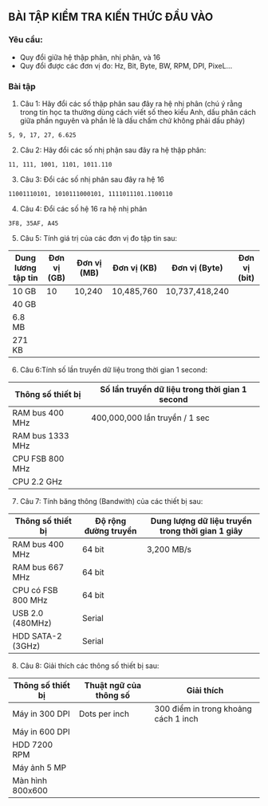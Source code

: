 ## BÀI TẬP KIỂM TRA KIẾN THỨC ĐẦU VÀO

### Yêu cầu:

- Quy đổi giữa hệ thập phân, nhị phân, và 16
- Quy đổi được các đơn vị đo: Hz, Bit, Byte, BW, RPM, DPI, PixeL...

### Bài tập

1. Câu 1: Hãy đổi các số thập phân sau đây ra hệ nhị phân (chú ý rằng trong
tin học ta thường dùng cách viết số theo kiểu Anh, dấu phân cách giữa
phần nguyên và phần lẻ là dấu chấm chứ không phải dấu phảy)

`5, 9, 17, 27, 6.625`

2. Câu 2: Hãy đổi các số nhị phận sau đây ra hệ thập phân:

`11, 111, 1001, 1101, 1011.110`

3. Câu 3: Đổi các số nhị phân sau đây ra hệ 16

`11001110101, 1010111000101, 1111011101.1100110`

4. Câu 4: Đổi các số hệ 16 ra hệ nhị phân

`3F8, 35AF, A45`

5. Câu 5: Tính giá trị của các đơn vị đo tập tin sau:

| Dung lương tập tin | Đơn vị (GB) | Đơn vị (MB) | Đơn vị (KB) | Đơn vị (Byte)  | Đơn vị (bit)|
|--------------------|-------------|-------------|-------------|----------------|-------------|
| 10 GB  | 10  |   10,240| 10,485,760  | 10,737,418,240 ||
| 40 GB  | | | | | |
| 6.8 MB | | | | | |
| 271 KB | | | | | |

6. Câu 6:Tính số lần truyển dữ liệu trong thời gian 1 second:

Thông số thiết bị | Số lần truyền dữ liệu trong thời gian 1 second |
------------------|------------------------------------------------|
RAM bus 400 MHz   |  400,000,000 lần truyền / 1 sec |
RAM bus 1333 MHz  | |
CPU FSB 800 MHz   | |
CPU 2.2 GHz   | |

7. Câu 7: Tính băng thông (Bandwith) của các thiết bị sau:

Thông số thiết bị  |  Độ rộng đường truyền |  Dung lượng dữ liệu truyền trong thời gian 1 giây
---|---|---
RAM bus 400 MHz|   64 bit  |   3,200 MB/s
RAM bus 667 MHz|  64 bit   |  
CPU có FSB 800 MHz |  64 bit   |  
USB 2.0 (480MHz)   |  Serial   |  
HDD SATA-2 (3GHz)  |  Serial   |  

8. Câu 8: Giải thích các thông số thiết bị sau:

Thông số thiết bị   | Thuật ngữ của thông số   | Giải thích
------------------- | ------------------------ | --------------------------------------
Máy in 300 DPI  | Dots per inch| 300 điểm in trong khoảng cách 1 inch
Máy in 600 DPI  |  |
HDD 7200 RPM|  |
Máy ảnh 5 MP|  |
Màn hình 800x600|  |
